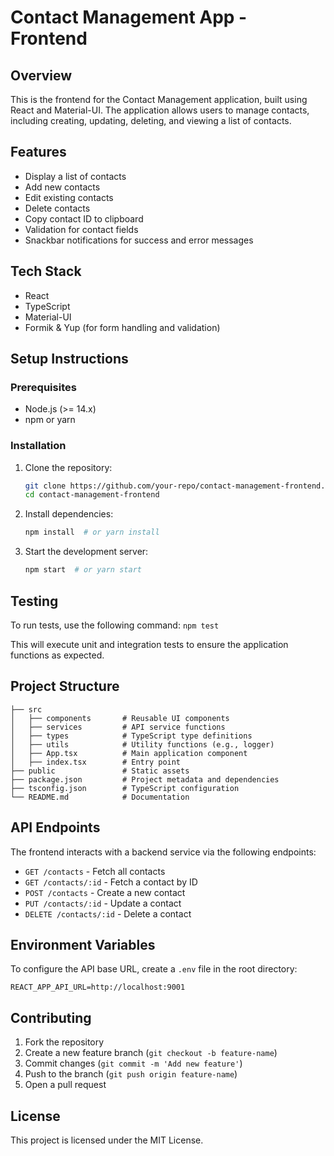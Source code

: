# Contact Management App - Frontend

## Overview
This is the frontend for the Contact Management application, built using React and Material-UI. The application allows users to manage contacts, including creating, updating, deleting, and viewing a list of contacts.

## Features
- Display a list of contacts
- Add new contacts
- Edit existing contacts
- Delete contacts
- Copy contact ID to clipboard
- Validation for contact fields
- Snackbar notifications for success and error messages

## Tech Stack
- React
- TypeScript
- Material-UI
- Formik & Yup (for form handling and validation)

## Setup Instructions

### Prerequisites
- Node.js (>= 14.x)
- npm or yarn

### Installation
1. Clone the repository:
   ```sh
   git clone https://github.com/your-repo/contact-management-frontend.git
   cd contact-management-frontend
   ```
2. Install dependencies:
   ```sh
   npm install  # or yarn install
   ```
3. Start the development server:
   ```sh
   npm start  # or yarn start
   ```

## Testing

To run tests, use the following command:
    ```
    npm test
    ```

This will execute unit and integration tests to ensure the application functions as expected.

## Project Structure
```
├── src
│   ├── components       # Reusable UI components
│   ├── services         # API service functions
│   ├── types            # TypeScript type definitions
│   ├── utils            # Utility functions (e.g., logger)
│   ├── App.tsx          # Main application component
│   ├── index.tsx        # Entry point
├── public               # Static assets
├── package.json         # Project metadata and dependencies
├── tsconfig.json        # TypeScript configuration
└── README.md            # Documentation
```

## API Endpoints
The frontend interacts with a backend service via the following endpoints:
- `GET /contacts` - Fetch all contacts
- `GET /contacts/:id` - Fetch a contact by ID
- `POST /contacts` - Create a new contact
- `PUT /contacts/:id` - Update a contact
- `DELETE /contacts/:id` - Delete a contact

## Environment Variables
To configure the API base URL, create a `.env` file in the root directory:
```
REACT_APP_API_URL=http://localhost:9001
```

## Contributing
1. Fork the repository
2. Create a new feature branch (`git checkout -b feature-name`)
3. Commit changes (`git commit -m 'Add new feature'`)
4. Push to the branch (`git push origin feature-name`)
5. Open a pull request

## License
This project is licensed under the MIT License.